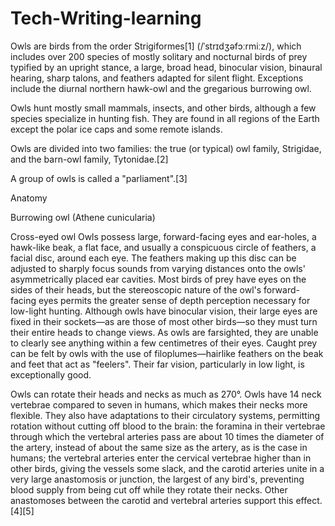 # Tech-Writing-learning
Owls are birds from the order Strigiformes[1] (/ˈstrɪdʒəfɔːrmiːz/), which includes over 200 species of mostly solitary and nocturnal birds of prey typified by an upright stance, a large, broad head, binocular vision, binaural hearing, sharp talons, and feathers adapted for silent flight. Exceptions include the diurnal northern hawk-owl and the gregarious burrowing owl.

Owls hunt mostly small mammals, insects, and other birds, although a few species specialize in hunting fish. They are found in all regions of the Earth except the polar ice caps and some remote islands.

Owls are divided into two families: the true (or typical) owl family, Strigidae, and the barn-owl family, Tytonidae.[2]

A group of owls is called a "parliament".[3]

Anatomy

Burrowing owl (Athene cunicularia)

Cross-eyed owl
Owls possess large, forward-facing eyes and ear-holes, a hawk-like beak, a flat face, and usually a conspicuous circle of feathers, a facial disc, around each eye. The feathers making up this disc can be adjusted to sharply focus sounds from varying distances onto the owls' asymmetrically placed ear cavities. Most birds of prey have eyes on the sides of their heads, but the stereoscopic nature of the owl's forward-facing eyes permits the greater sense of depth perception necessary for low-light hunting. Although owls have binocular vision, their large eyes are fixed in their sockets—as are those of most other birds—so they must turn their entire heads to change views. As owls are farsighted, they are unable to clearly see anything within a few centimetres of their eyes. Caught prey can be felt by owls with the use of filoplumes—hairlike feathers on the beak and feet that act as "feelers". Their far vision, particularly in low light, is exceptionally good.

Owls can rotate their heads and necks as much as 270°. Owls have 14 neck vertebrae compared to seven in humans, which makes their necks more flexible. They also have adaptations to their circulatory systems, permitting rotation without cutting off blood to the brain: the foramina in their vertebrae through which the vertebral arteries pass are about 10 times the diameter of the artery, instead of about the same size as the artery, as is the case in humans; the vertebral arteries enter the cervical vertebrae higher than in other birds, giving the vessels some slack, and the carotid arteries unite in a very large anastomosis or junction, the largest of any bird's, preventing blood supply from being cut off while they rotate their necks. Other anastomoses between the carotid and vertebral arteries support this effect.[4][5]
